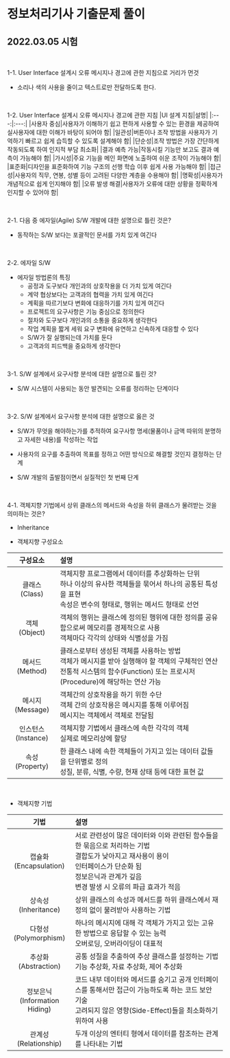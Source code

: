 # 정보처리기사 기출문제 풀이

## 2022.03.05 시험

<br>

1-1. User Interface 설계시 오류 메시지나 경고에 관한 지침으로 거리가 먼것
- 소리나 색의 사용을 줄이고 텍스트로만 전달하도록 한다.

<br>

1-2. User Interface 설계시 오류 메시지나 경고에 관한 지침
|UI 설계 지침|설명|
|:---:|:---:|
|사용자 중심|사용자가 이해하기 쉽고 편하게 사용할 수 있는 환경을 제공하여 실사용자에 대한 이해가 바탕이 되어야 함|
|일관성|버튼이나 조작 방법을 사용자가 기억하기 빠르고 쉽게 습득할 수 있도록 설계해야 함|
|단순성|조작 방법은 가장 간단하게 작동되도록 하여 인지적 부담 최소화|
|결과 예측 가능|작동시킬 기능만 보고도 결과 예측이 가능해야 함|
|가시성|주요 기능을 메인 화면에 노출하여 쉬운 조작이 가능해야 함|
|표준화|디자인을 표준화하여 기능 구조의 선행 학습 이후 쉽게 사용 가능해야 함|
|접근성|사용자의 직무, 연봉, 성별 등이 고려된 다양한 계층을 수용해야 함|
|명확성|사용자가 개념적으로 쉽게 인지해야 함|
|오류 발생 해결|사용자가 오류에 대한 상황을 정확하게 인지할 수 있어야 함|

<br>

2-1. 다음 중 에자일(Agile) S/W 개발에 대한 설명으로 틀린 것은?

- 동작하는 S/W 보다는 포괄적인 문서를 가치 있게 여긴다

<br>

2-2. 에자일 S/W 

- 에자일 방법론의 특징
  * 공정과 도구보다 개인과의 상호작용을 더 가치 있게 여긴다
  * 계약 협상보다는 고객과의 협력을 가치 있게 여긴다
  * 계획을 따르기보다 변화에 대응하기를 가치 있게 여긴다
  * 프로젝트의 요구사항은 기능 중심으로 정의한다
  * 절차와 도구보다 개인과의 소통을 중요하게 생각한다
  * 작업 계획을 짧게 세워 요구 변화에 유연하고 신속하게 대응할 수 있다
  * S/W가 잘 실행되는데 가치를 둔다
  * 고객과의 피드백을 중요하게 생각한다
  
<br>

3-1. S/W 설계에서 요구사항 분석에 대한 설명으로 틀린 것?

- S/W 시스템이 사용되는 동안 발견되는 오류를 정리하는 단계이다

<br>

3-2. S/W 설계에서 요구사항 분석에 대한 설명으로 옳은 것

- S/W가 무엇을 해야하는가를 추적하여 요구사항 명세(물품이나 금액 따위의 분명하고 자세한 내용)를 작성하는 작업

- 사용자의 요구를 추출하여 목표를 정하고 어떤 방식으로 해결할 것인지 결정하는 단계

- S/W 개발의 출발점이면서 실질적인 첫 번째 단계


<br>



4-1. 객체지향 기법에서 상위 클래스의 메서드와 속성을 하위 클래스가 물려받는 것을 의미하는 것은?

- Inheritance

- 객체지향 구성요소

|구성요소|설명|
|:--:|:--|
|클래스<br>(Class)|객체지향 프로그램에서 데이터를 추상화하는 단위<br>하나 이상의 유사한 객체들을 묶어서 하나의 공통된 특성을 표현<br>속성은 변수의 형태로, 행위는 메서드 형태로 선언|
|객체<br>(Object)|객체의 행위는 클래스에 정의된 행위에 대한 정의를 공유함으로써 메모리를 경제적으로 사용<br>객체마다 각각의 상태와 식별성을 가짐|
|메서드(Method)|클래스로부터 생성된 객체를 사용하는 방법<br>객체가 메시지를 받아 실행해야 할 객체의 구체적인 연산<br>전통적 시스템의 함수(Function) 또는 프로시저 (Procedure)에 해당하는 연산 가능|
|메시지<br>(Message)|객체간의 상호작용을 하기 위한 수단<br>객체 간의 상호작용은 메시지를 통해 이루어짐<br>메시지는 객체에서 객체로 전달됨|
|인스턴스<br>(Instance)|객체지향 기법에서 클래스에 속한 각각의 객체<br>실제로 메모리상에 할당|
|속성<br>(Property)|한 클래스 내에 속한 객체들이 가지고 있는 데이터 값들을 단위별로 정의<br>성질, 분류, 식별, 수량, 현재 상태 등에 대한 표현 값|

<br>

- 객체지향 기법

|기법|설명|
|:--:|:--|
|캡슐화<br>(Encapsulation)|서로 관련성이 많은 데이터와 이와 관련된 함수들을 한 묶음으로 처리하는 기법<br>결합도가 낮아지고 재사용이 용이<br>인터페이스가 단순화 됨<br>정보은닉과 관계가 깊음<br>변경 발생 시 오류의 파급 효과가 적음|
|상속성<br>(Inheritance)|상위 클래스의 속성과 메서드를 하위 클래스에서 재정의 없이 물려받아 사용하는 기법|
|다형성<br>(Polymorphism)|하나의 메시지에 대해 각 객체가 가지고 있는 고유한 방법으로 응답할 수 있는 능력<br>오버로딩, 오버라이딩이 대표적|
|추상화<br>(Abstraction)|공통 성질을 추출하여 추상 클래스를 설정하는 기법<br>기능 추상화, 자료 추상화, 제어 추상화|
|정보은닉<br>(Information Hiding)|코드 내부 데이터와 메서드를 숨기고 공개 인터페이스를 통해서만 접근이 가능하도록 하는 코드 보안 기술<br>고려되지 않은 영향(Side-Effect)들을 최소화하기 위하여 사용|
|관계성<br>(Relationship)|두개 이상의 엔터티 형에서 데이터를 참조하는 관계를 나타내는 기법<br>|




<br><br><br><br>

 
